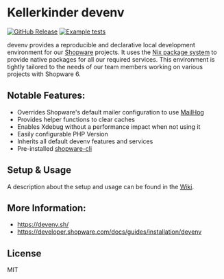 # Kellerkinder devenv
[![GitHub Release](https://img.shields.io/github/v/release/kellerkinderDE/devenv-shopware.svg?style=flat)](https://github.com/kellerkinderDE/devenv-shopware/releases)
[![Example tests](https://github.com/kellerkinderDE/devenv-shopware/actions/workflows/test_examples.yml/badge.svg)](https://github.com/kellerkinderDE/devenv-shopware/actions/workflows/test_examples.yml)

devenv provides a reproducible and declarative local development environment for our [Shopware](https://www.shopware.com) projects.
It uses the [Nix package system](https://nixos.org/) to provide native packages for all our required services. This environment is
tightly tailored to the needs of our team members working on various projects with Shopware 6.

## Notable Features:
- Overrides Shopware's default mailer configuration to use [MailHog](https://github.com/mailhog/MailHog)
- Provides helper functions to clear caches
- Enables Xdebug without a performance impact when not using it
- Easily configurable PHP Version
- Inherits all default devenv features and services
- Pre-installed [shopware-cli](https://sw-cli.fos.gg/)

## Setup & Usage
A description about the setup and usage can be found in the [Wiki](https://github.com/kellerkinderDE/devenv-shopware/wiki).

## More Information:
- https://devenv.sh/
- https://developer.shopware.com/docs/guides/installation/devenv

## License
MIT

